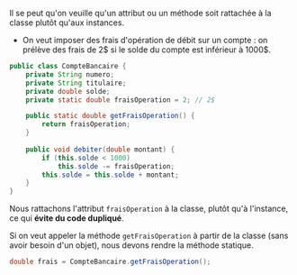 
Il se peut qu'on veuille qu'un attribut ou un méthode soit rattachée à la classe plutôt qu'aux instances.

-  On veut imposer des frais d'opération de débit sur un compte : on prélève des frais de 2$ si le solde du compte est inférieur à 1000$.

```java
public class CompteBancaire {
	private String numero;
	private String titulaire;
	private double solde;
	private static double fraisOperation = 2; // 2$

	public static double getFraisOperation() {
		return fraisOperation;
	}
	
	public void debiter(double montant) {
		if (this.solde < 1000)
			this.solde -= fraisOperation;
		this.solde = this.solde + montant;
	}
}
```

Nous rattachons l'attribut `fraisOperation` à la classe, plutôt qu'à l'instance, ce qui **évite du code dupliqué**.

Si on veut appeler la méthode `getFraisOperation` à partir de la classe (sans avoir besoin d'un objet), nous devons rendre la méthode statique.

```java
double frais = CompteBancaire.getFraisOperation();
```